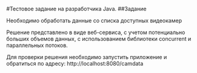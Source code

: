 #Тестовое задание на разработчика Java.
##Задание

Необходимо обработать данные со списка доступных видеокамер

Решение представлено в виде веб-сервиса, с учетом потенциально больших объемов данных, с использованием библиотеки concurrent и параллельных потоков.

Для проверки решения необходимо запустить приложение и обратиться по адресу: http://localhost:8080/camdata
